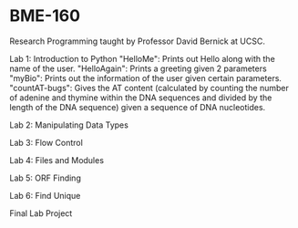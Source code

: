 # BME-160
Research Programming taught by Professor David Bernick at UCSC. 

Lab 1: Introduction to Python
"HelloMe": Prints out Hello along with the name of the user. 
"HelloAgain": Prints a greeting given 2 parameters
"myBio": Prints out the information of the user given certain parameters. 
"countAT-bugs": Gives the AT content (calculated by counting the number of adenine and thymine within the DNA sequences and divided by the length of the DNA sequence) given a sequence of DNA nucleotides. 

Lab 2: Manipulating Data Types

Lab 3: Flow Control

Lab 4: Files and Modules

Lab 5: ORF Finding

Lab 6: Find Unique

Final Lab Project
